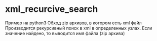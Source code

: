 # xml_recurcive_search
Пример на python3
Обход zip архивов, в котором есть xml файл
Производится рекурсивный поиск в xml в определенных узлах.
Если значение найдено, то выводится имя файла (zip архива)
